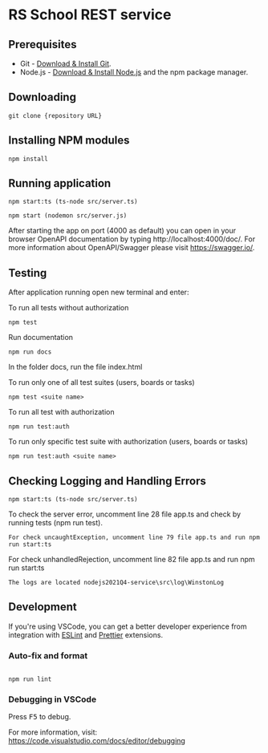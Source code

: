 # RS School REST service

## Prerequisites

- Git - [Download & Install Git](https://git-scm.com/downloads).
- Node.js - [Download & Install Node.js](https://nodejs.org/en/download/) and the npm package manager.

## Downloading

```
git clone {repository URL}
```

## Installing NPM modules

```
npm install
```

## Running application

```
npm start:ts (ts-node src/server.ts)

npm start (nodemon src/server.js)

```

After starting the app on port (4000 as default) you can open
in your browser OpenAPI documentation by typing http://localhost:4000/doc/.
For more information about OpenAPI/Swagger please visit https://swagger.io/.

## Testing

After application running open new terminal and enter:

To run all tests without authorization

```
npm test
```

Run documentation

```
npm run docs
```

In the folder docs, run the file index.html

To run only one of all test suites (users, boards or tasks)

```
npm test <suite name>
```

To run all test with authorization

```
npm run test:auth
```

To run only specific test suite with authorization (users, boards or tasks)

```
npm run test:auth <suite name>
```

## Checking Logging and Handling Errors

```
npm start:ts (ts-node src/server.ts)
```

To check the server error, uncomment line 28 file app.ts and check by running tests (npm run test).

```
For check uncaughtException, uncomment line 79 file app.ts and run npm run start:ts
```

For check unhandledRejection, uncomment line 82 file app.ts and run npm run start:ts

```
The logs are located nodejs2021Q4-service\src\log\WinstonLog

```

## Development

If you're using VSCode, you can get a better developer experience from integration with [ESLint](https://marketplace.visualstudio.com/items?itemName=dbaeumer.vscode-eslint) and [Prettier](https://marketplace.visualstudio.com/items?itemName=esbenp.prettier-vscode) extensions.

### Auto-fix and format

```

npm run lint

```

### Debugging in VSCode

Press <kbd>F5</kbd> to debug.

For more information, visit: https://code.visualstudio.com/docs/editor/debugging

```

```
